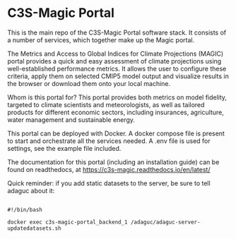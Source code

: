 # C3S-Magic Portal

This is the main repo of the C3S-Magic Portal software stack. It consists of a number of services, which together make up the Magic portal.

The Metrics and Access to Global Indices for Climate Projections (MAGIC) portal provides a quick and easy assessment of climate projections using well-established performance metrics. It allows the user to configure these criteria, apply them on selected CMIP5 model output and visualize results in the browser or download them onto your local machine.

Whom is this portal for?
This portal provides both metrics on model fidelity, targeted to climate scientists and meteorologists, as well as tailored products for different economic sectors, including insurances, agriculture, water management and sustainable energy.

This portal can be deployed with Docker. A docker compose file is present to start and orchestrate all the services needed. A .env file is used for settings, see the example file included.

The documentation for this portal (including an installation guide) can be found on readthedocs, at https://c3s-magic.readthedocs.io/en/latest/

Quick reminder: if you add static datasets to the server, be sure to tell adaguc about it:
```

#!/bin/bash

docker exec c3s-magic-portal_backend_1 /adaguc/adaguc-server-updatedatasets.sh

```
